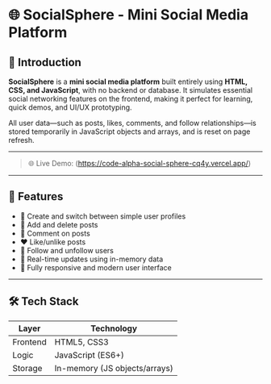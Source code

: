 # 🌐 SocialSphere - Mini Social Media Platform

## 📖 Introduction

**SocialSphere** is a **mini social media platform** built entirely using **HTML, CSS, and JavaScript**, with no backend or database. It simulates essential social networking features on the frontend, making it perfect for learning, quick demos, and UI/UX prototyping.

All user data—such as posts, likes, comments, and follow relationships—is stored temporarily in JavaScript objects and arrays, and is reset on page refresh.

---

> 🌐 Live Demo:   (https://code-alpha-social-sphere-cq4y.vercel.app/)

---
## 🎯 Features

- 👤 Create and switch between simple user profiles
- 📝 Add and delete posts
- 💬 Comment on posts
- ❤️ Like/unlike posts
- 👥 Follow and unfollow users
- 🔄 Real-time updates using in-memory data
- 📱 Fully responsive and modern user interface

---

## 🛠️ Tech Stack

| Layer      | Technology         |
|------------|--------------------|
| Frontend   | HTML5, CSS3        |
| Logic      | JavaScript (ES6+)  |
| Storage    | In-memory (JS objects/arrays) |



